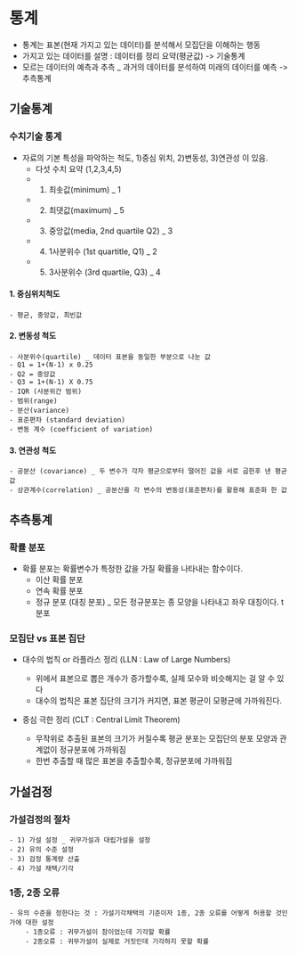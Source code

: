 # 통계

- 통계는 표본(현재 가지고 있는 데이터)를 분석해서 모집단을 이해하는 행동
- 가지고 있는 데이터를 설명 : 데이터를 정리 요약(평균값) -> 기술통계
- 모르는 데이터의 예측과 추측 _ 과거의 데이터를 분석하여 미래의 데이터를 예측 -> 추측통계
    
    

## 기술통계

### 수치기술 통계
- 자료의 기본 특성을 파악하는 척도, 1)중심 위치, 2)변동성, 3)연관성 이 있음.
    - 다섯 수치 요약 (1,2,3,4,5)
    - 1) 최솟값(minimum) _ 1
    - 2) 최댓값(maximum) _ 5
    - 3) 중앙값(media, 2nd quartile Q2) _ 3
    - 4) 1사분위수 (1st quartitle, Q1) _ 2
    - 5) 3사분위수 (3rd quartile, Q3) _ 4


#### 1. 중심위치척도
    - 평균, 중앙값, 최빈값


#### 2. 변동성 척도
    - 사분위수(quartile) _ 데이터 표본을 동일한 부분으로 나눈 값
    - Q1 = 1+(N-1) x 0.25
    - Q2 = 중앙값
    - Q3 = 1+(N-1) X 0.75
    - IQR (사분위간 범위)
    - 범위(range)
    - 분산(variance)
    - 표준편차 (standard deviation)
    - 변동 계수 (coefficient of variation)
    

#### 3. 연관성 척도
    - 공분산 (covariance) _ 두 변수가 각자 평균으로부터 떨어진 값을 서로 곱한후 낸 평균값
    - 상관계수(correlation) _ 공분산을 각 변수의 변동성(표준편차)를 활용해 표준화 한 값



## 추측통계

### 확률 분포
- 확률 분포는 확률변수가 특정한 값을 가질 확률을 나타내는 함수이다.
    - 이산 확률 분포
    - 연속 확률 분포
    - 정규 분포 (대칭 분포) _ 모든 정규분포는 종 모양을 나타내고 좌우 대칭이다. t분포

    

### 모집단 vs 표본 집단
- 대수의 법칙 or 라플라스 정리 (LLN : Law of Large Numbers)
    - 위에서 표본으로 뽑은 개수가 증가할수록, 실제 모수와 비슷해지는 걸 알 수 있다
    - 대수의 법칙은 표본 집단의 크기가 커지면, 표본 평균이 모평균에 가까워진다.
   
- 중심 극한 정리 (CLT : Central Limit Theorem)
    - 무작위로 추출된 표본의 크기가 커질수록 평균 분포는 모집단의 분포 모양과 관계없이 정규분포에 가까워짐
    - 한번 추출할 때 많은 표본을 추출할수록, 정규분포에 가까워짐
    
    
## 가설검정

### 가설검정의 절차
    - 1) 가설 설정 _ 귀무가설과 대립가설을 설정 
    - 2) 유의 수준 설정
    - 3) 검정 통계량 산출
    - 4) 가설 채택/기각
    
### 1종, 2종 오류
    - 유의 수준을 정한다는 것 : 가설기각채택의 기준이자 1종, 2종 오류를 어떻게 허용할 것인가에 대한 설정
        - 1종오류 : 귀무가설이 참이었는데 기각할 확률
        - 2종오류 : 귀무가설이 실제로 거짓인데 기각하지 못할 확률
